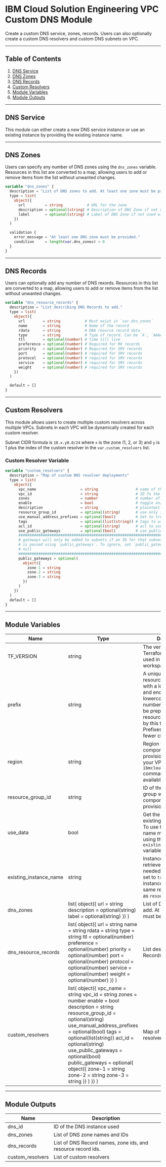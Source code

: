 # IBM Cloud Solution Engineering VPC Custom DNS Module

Create a custom DNS service, zones, records. Users can also optionally create a custom DNS resolvers and custom DNS subnets on VPC.

---

## Table of Contents

1. [DNS Service](#dns-service)
2. [DNS Zones](#dns-zones)
3. [DNS Records](#dns-records)
4. [Custom Resolvers](#custom-resolvers)
5. [Module Variables](#module-variables)
6. [Module Outputs](#module-outputs)

---

## DNS Service

This module can either create a new DNS service instance or use an existing instance by providing the existing instance name.

---

## DNS Zones

Users can specify any number of DNS zones using the `dns_zones` variable. Resources in this list are converted to a map, allowing users to add or remove items from the list without unwanted changes.

```terraform
variable "dns_zones" {
  description = "List of DNS zones to add. At least one zone must be provisioned."
  type = list(
    object({
      url         = string           # URL for the zone
      description = optional(string) # Description of DNS Zone if not used will default to zone url
      label       = optional(string) # Label of DNS Zone if not used will default to zone url
    })
  )

  validation {
    error_message = "At least one DNS zone must be provided."
    condition     = length(var.dns_zones) > 0
  }
}
```

---

## DNS Records

Users can optionally add any number of DNS rexords. Resources in this list are converted to a map, allowing users to add or remove items from the list without unwanted changes.

```terraform
variable "dns_resource_records" {
  description = "List describing DNS Records to add."
  type = list(
    object({
      url        = string           # Must exist in `var.dns_zones`
      name       = string           # Name of the record
      rdata      = string           # DNA reource record data
      type       = string           # Type of record. Can be `A`, `AAAA`, `CNAME`, `PTR`, `TXT`, `MX` or `SRV`
      ttl        = optional(number) # time till live
      preference = optional(number) # Required for MX records
      priority   = optional(number) # Required for SRV records
      port       = optional(number) # required for SRV records
      protocol   = optional(number) # required for SRV records
      service    = optional(number) # required for SRV records
      weight     = optional(number) # required for SRV records
    })
  )

  default = []
}
```

---

## Custom Resolvers

This module allows users to create multiple custom resolvers across multiple VPCs. Subnets in each VPC will be dynamically created for each custom resolver.

Subnet CIDR formula is `10.x.y0.0/24` where `x` is the zone (1, 2, or 3) and `y` is 1 plus the index of the custom resolver in the `var.custom_resolvers` list.

### Custom Resolver Variable

```terraform
variable "custom_resolvers" {
  description = "Map of custom DNS resolver deployments"
  type = list(
    object({
      vpc_name                    = string                 # name of the custom resolver
      vpc_id                      = string                 # ID fo the VPC where the custom resolver will be created
      zones                       = number                 # number of zones for resolver, can be 1, 2, or 3
      enable                      = bool                   # toggle on/off
      description                 = string                 # plaintext description
      resource_group_id           = optional(string)       # use only if the resolver is provisioned in a different rg
      use_manual_address_prefixes = optional(bool)         # Set to true if using manual address prefixes
      tags                        = optional(list(string)) # tags to use for created VPC resources
      acl_id                      = optional(string)       # acl to use for custom resolver subnets
      use_public_gateways         = optional(bool)         # use public gateways for created subnets
      ##############################################################################
      # gateways will only be added to subnets if an ID for that subnet's zone 
      # is passed using `public_gateways`. To ignore, set `public_gateways` to
      # null
      ##############################################################################
      public_gateways = optional(
        object({
          zone-1 = string
          zone-2 = string
          zone-3 = string
        })
      )
    })
  )
  default = []
}
```

---

## Module Variables

Name                   | Type                                                                                                                                                                                                                                                                                                                                                                             | Description                                                                                                                                                                                                                             | Sensitive | Default
---------------------- | -------------------------------------------------------------------------------------------------------------------------------------------------------------------------------------------------------------------------------------------------------------------------------------------------------------------------------------------------------------------------------- | --------------------------------------------------------------------------------------------------------------------------------------------------------------------------------------------------------------------------------------- | --------- | -------
TF_VERSION             | string                                                                                                                                                                                                                                                                                                                                                                           | The version of the Terraform engine that's used in the Schematics workspace.                                                                                                                                                            |           | 1.0
prefix                 | string                                                                                                                                                                                                                                                                                                                                                                           | A unique identifier for resources. Must begin with a lowercase letter and end with a lowerccase letter or number. This prefix will be prepended to any resources provisioned by this template. Prefixes must be 16 or fewer characters. |           | 
region                 | string                                                                                                                                                                                                                                                                                                                                                                           | Region where DNS components will be provisioned To find your VPC region, use `ibmcloud is regions` command to find available regions.                                                                                                   |           | 
resource_group_id      | string                                                                                                                                                                                                                                                                                                                                                                           | ID of the resource group where DNS components will be provisioned                                                                                                                                                                       |           | null
use_data               | bool                                                                                                                                                                                                                                                                                                                                                                             | Get the data for an existing DNS instance. To use this feature a name must be provided using the `existing_instance_name` variable.                                                                                                     |           | false
existing_instance_name | string                                                                                                                                                                                                                                                                                                                                                                           | Instance name to retrieve from data. Only needed if `use_data` is set to `true`. Existing instance must be in the same resource group as `resource_group_id`.                                                                           |           | null
dns_zones              | list( object({ url = string description = optional(string) label = optional(string) }) )                                                                                                                                                                                                                                                                                         | List of DNS zones to add. At least one zone must be provisioned.                                                                                                                                                                        |           | 
dns_resource_records   | list( object({ url = string name = string rdata = string type = string ttl = optional(number) preference = optional(number) priority = optional(number) port = optional(number) protocol = optional(number) service = optional(number) weight = optional(number) }) )                                                                                                            | List describing DNS Records to add.                                                                                                                                                                                                     |           | []
custom_resolvers       | list( object({ vpc_name = string vpc_id = string zones = number enable = bool description = string resource_group_id = optional(string) use_manual_address_prefixes = optional(bool) tags = optional(list(string)) acl_id = optional(string) use_public_gateways = optional(bool) public_gateways = optional( object({ zone-1 = string zone-2 = string zone-3 = string }) ) }) ) | Map of custom DNS resolver deployments                                                                                                                                                                                                  |           | []

---

## Module Outputs


Name             | Description
---------------- | ------------------------------------------------------------
dns_id           | ID of the DNS instance used
dns_zones        | List of DNS zone names and IDs
dns_records      | List of DNS Record names, zone ids, and resource record ids.
custom_resolvers | List of custom resolvers
